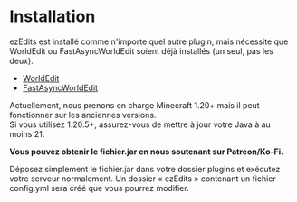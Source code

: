 # Installation

ezEdits est installé comme n'importe quel autre plugin, mais nécessite que WorldEdit ou FastAsyncWorldEdit soient déjà installés (un seul, pas les deux).

* [WorldEdit](https://modrinth.com/plugin/worldedit)
* [FastAsyncWorldEdit](https://www.spigotmc.org/resources/fastasyncworldedit.13932/)

Actuellement, nous prenons en charge Minecraft 1.20+ mais il peut fonctionner sur les anciennes versions.\
Si vous utilisez 1.20.5+, assurez-vous de mettre à jour votre Java à au moins 21.

**Vous pouvez obtenir le fichier.jar en nous soutenant sur Patreon/Ko-Fi.**

Déposez simplement le fichier.jar dans votre dossier plugins et exécutez votre serveur normalement. Un dossier « ezEdits » contenant un fichier config.yml sera créé que vous pourrez modifier. &#x20;

